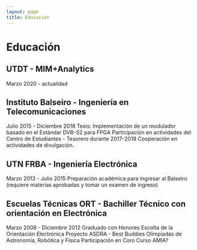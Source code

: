 ```yaml
---
layout: page
title: Educacion
---
```

# Educación

## UTDT - MIM+Analytics

Marzo 2020 - actualidad

## Instituto Balseiro - Ingeniería en Telecomunicaciones

Julio 2015 - Diciembre 2018
Tesis: Implementación de un modulador basado en el Estándar DVB-S2 para FPGA
Participación en actividades del Centro de Estudiantes - Tesorero durante 2017-2018
Cooperación en actividades de divulgación.

## UTN FRBA - Ingeniería Electrónica

Marzo 2013 - Julio 2015
Preparación académica para ingresar al Balseiro (requiere materias aprobadas y tomar un examen de ingreso)

## Escuelas Técnicas ORT - Bachiller Técnico con orientación en Electrónica

Marzo 2008 - Diciembre 2012
Graduado con Honores
Escolta de la Orientación Electrónica
Proyecto ASDRA - Best Buddies
Olimpíadas de Astronomía, Robótica y Física
Participación en Coro
Curso AMIA?
